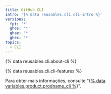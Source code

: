```yaml
---
title: GitHub CLI
intro: '{% data reusables.cli.cli-intro %}'
versions:
  fpt: '*'
  ghes: '*'
  ghae: '*'
  ghec: '*'
topics:
  - CLI
---
```


{% data reusables.cli.about-cli %}

{% data reusables.cli.cli-features %}

Para obter mais informações, consulte "[{% data variables.product.prodname_cli %}](/github-cli)".
